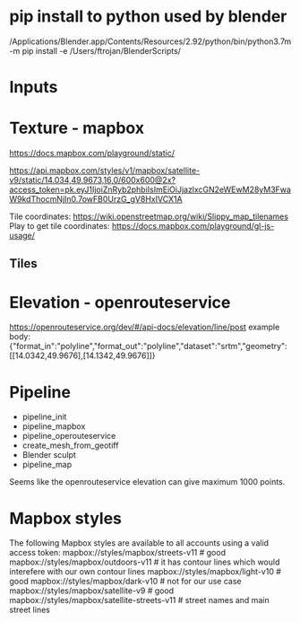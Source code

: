 # pip install to python used by blender

/Applications/Blender.app/Contents/Resources/2.92/python/bin/python3.7m -m pip install -e /Users/ftrojan/BlenderScripts/

# Inputs

# Texture - mapbox

https://docs.mapbox.com/playground/static/

https://api.mapbox.com/styles/v1/mapbox/satellite-v9/static/14.034,49.9673,16,0/600x600@2x?access_token=pk.eyJ1IjoiZnRyb2phbiIsImEiOiJjazlxcGN2eWEwM28yM3FwaW9kdThocmNjIn0.7owFB0UrzG_gV8HxIVCX1A

Tile coordinates: https://wiki.openstreetmap.org/wiki/Slippy_map_tilenames
Play to get tile coordinates: https://docs.mapbox.com/playground/gl-js-usage/

## Tiles

# Elevation - openrouteservice

https://openrouteservice.org/dev/#/api-docs/elevation/line/post
example body: {"format_in":"polyline","format_out":"polyline","dataset":"srtm","geometry":[[14.0342,49.9676],[14.1342,49.9676]]}

# Pipeline
- pipeline_init
- pipeline_mapbox
- pipeline_operouteservice
- create_mesh_from_geotiff
- Blender sculpt
- pipeline_map

Seems like the openrouteservice elevation can give maximum 1000 points.

# Mapbox styles

The following Mapbox styles are available to all accounts using a valid access token:
mapbox://styles/mapbox/streets-v11 # good
mapbox://styles/mapbox/outdoors-v11 # it has contour lines which would interefere with our own contour lines
mapbox://styles/mapbox/light-v10 # good
mapbox://styles/mapbox/dark-v10 # not for our use case
mapbox://styles/mapbox/satellite-v9 # good
mapbox://styles/mapbox/satellite-streets-v11 # street names and main street lines